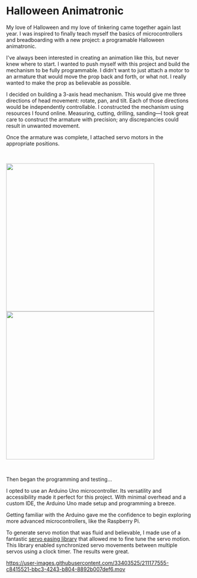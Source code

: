 # Halloween Animatronic

My love of Halloween and my love of tinkering came together again last year. I was inspired to finally teach myself the basics of microcontrollers and breadboarding with a new project: a programable Halloween animatronic.

I've always been interested in creating an animation like this, but never knew where to start. I wanted to push myself with this project and build the mechanism to be fully programmable. I didn’t want to just attach a motor to an armature that would move the prop back and forth, or what not. I really wanted to make the prop as believable as possible.

I decided on building a 3-axis head mechanism. This would give me three directions of head movement: rotate, pan, and tilt. Each of those directions would be independently controllable. I constructed the mechanism using resources I found online.  Measuring, cutting, drilling, sanding—I took great care to construct the armature with precision; any discrepancies could result in unwanted movement.

Once the armature was complete, I attached servo motors in the appropriate positions.

<br>
<p float="left">
  <img src="https://user-images.githubusercontent.com/33403525/189650058-efb511c9-deda-443b-82d8-efe080e1daf1.jpeg" width="400" />
  <img src="https://user-images.githubusercontent.com/33403525/189651456-ae07a8db-1a69-45f2-83b6-5cad43c91a52.jpeg" width="400" />
</p>
<br>

Then began the programming and testing...

I opted to use an Arduino Uno microcontroller. Its versatility and accessibility made it perfect for this project. With minimal overhead and a custom IDE, the Arduino Uno made setup and programming a breeze. 

Getting familiar with the Arduino gave me the confidence to begin exploring more advanced microcontrollers, like the Raspberry Pi. 

To generate servo motion that was fluid and believable, I made use of a fantastic <a href=“https://github.com/ArminJo/ServoEasing”>servo easing library</a> that allowed me to fine tune the servo motion. This library enabled synchronized servo movements between multiple servos using a clock timer. The results were great.







https://user-images.githubusercontent.com/33403525/211177555-c8415521-bbc3-4243-b804-8892b007def6.mov




